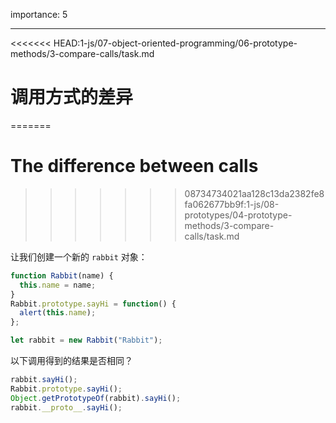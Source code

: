 importance: 5

---

<<<<<<< HEAD:1-js/07-object-oriented-programming/06-prototype-methods/3-compare-calls/task.md
# 调用方式的差异
=======
# The difference between calls
>>>>>>> 08734734021aa128c13da2382fe8fa062677bb9f:1-js/08-prototypes/04-prototype-methods/3-compare-calls/task.md

让我们创建一个新的 `rabbit` 对象：

```js
function Rabbit(name) {
  this.name = name;
}
Rabbit.prototype.sayHi = function() {
  alert(this.name);
};

let rabbit = new Rabbit("Rabbit");
```

以下调用得到的结果是否相同？

```js
rabbit.sayHi();
Rabbit.prototype.sayHi();
Object.getPrototypeOf(rabbit).sayHi();
rabbit.__proto__.sayHi();
```
